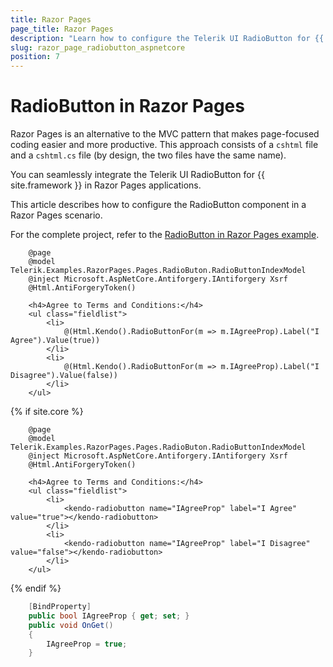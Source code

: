 ```yaml
---
title: Razor Pages
page_title: Razor Pages
description: "Learn how to configure the Telerik UI RadioButton for {{ site.framework }} in a Razor Pages scenario."
slug: razor_page_radiobutton_aspnetcore
position: 7
---
```


# RadioButton in Razor Pages

Razor Pages is an alternative to the MVC pattern that makes page-focused coding easier and more productive. This approach consists of a `cshtml` file and a `cshtml.cs` file (by design, the two files have the same name). 

You can seamlessly integrate the Telerik UI RadioButton for {{ site.framework }} in Razor Pages applications.

This article describes how to configure the RadioButton component in a Razor Pages scenario.

For the complete project, refer to the [RadioButton in Razor Pages example](https://github.com/telerik/ui-for-aspnet-core-examples/blob/master/Telerik.Examples.RazorPages/Telerik.Examples.RazorPages/Pages/RadioButon/RadioButtonIndex.cshtml).

```HtmlHelper
    @page
    @model Telerik.Examples.RazorPages.Pages.RadioButon.RadioButtonIndexModel
    @inject Microsoft.AspNetCore.Antiforgery.IAntiforgery Xsrf
    @Html.AntiForgeryToken()

    <h4>Agree to Terms and Conditions:</h4>
    <ul class="fieldlist">
        <li>
            @(Html.Kendo().RadioButtonFor(m => m.IAgreeProp).Label("I Agree").Value(true))
        </li>
        <li>
            @(Html.Kendo().RadioButtonFor(m => m.IAgreeProp).Label("I Disagree").Value(false))
        </li>
    </ul>
```
{% if site.core %}
```TagHelper
    @page
    @model Telerik.Examples.RazorPages.Pages.RadioButon.RadioButtonIndexModel
    @inject Microsoft.AspNetCore.Antiforgery.IAntiforgery Xsrf
    @Html.AntiForgeryToken()

    <h4>Agree to Terms and Conditions:</h4>
    <ul class="fieldlist">
        <li>
            <kendo-radiobutton name="IAgreeProp" label="I Agree" value="true"></kendo-radiobutton>
        </li>
        <li>
            <kendo-radiobutton name="IAgreeProp" label="I Disagree" value="false"></kendo-radiobutton>
        </li>
    </ul>
```
{% endif %}
```C# PageModel
	[BindProperty]
    public bool IAgreeProp { get; set; }
    public void OnGet()
    {
        IAgreeProp = true;
    }
```
